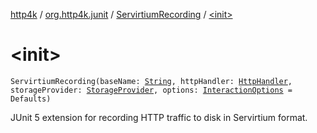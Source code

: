 [http4k](../../index.md) / [org.http4k.junit](../index.md) / [ServirtiumRecording](index.md) / [&lt;init&gt;](./-init-.md)

# &lt;init&gt;

`ServirtiumRecording(baseName: `[`String`](https://kotlinlang.org/api/latest/jvm/stdlib/kotlin/-string/index.html)`, httpHandler: `[`HttpHandler`](../../org.http4k.core/-http-handler.md)`, storageProvider: `[`StorageProvider`](../../org.http4k.servirtium/-storage-provider.md)`, options: `[`InteractionOptions`](../../org.http4k.servirtium/-interaction-options/index.md)` = Defaults)`

JUnit 5 extension for recording HTTP traffic to disk in Servirtium format.

